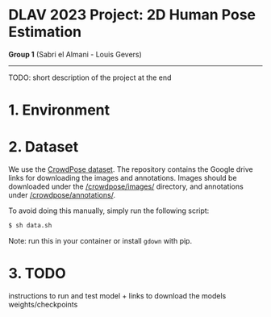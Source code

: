 # DLAV 2023 Project: 2D Human Pose Estimation

**Group 1** (Sabri el Almani - Louis Gevers)

---

TODO: short description of the project at the end

# 1. Environment

# 2. Dataset

We use the [CrowdPose dataset](https://github.com/Jeff-sjtu/CrowdPose).
The repository contains the Google drive links for downloading the images and annotations.
Images should be downloaded under the [/crowdpose/images/](/crowdpose/images/) directory, and annotations under [/crowdpose/annotations/](/crowdpose/annotations/).

To avoid doing this manually, simply run the following script:

```bash
$ sh data.sh
```

Note: run this in your container or install `gdown` with pip.

# 3. TODO

instructions to run and test model + links to download the models weights/checkpoints